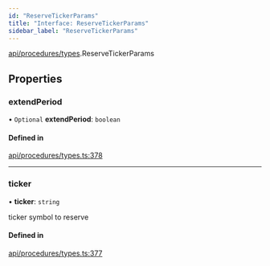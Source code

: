 ```yaml
---
id: "ReserveTickerParams"
title: "Interface: ReserveTickerParams"
sidebar_label: "ReserveTickerParams"
---
```


[api/procedures/types](../../../../../modules/API/Procedures/Types/Types.md).ReserveTickerParams

## Properties

### extendPeriod

• `Optional` **extendPeriod**: `boolean`

#### Defined in

[api/procedures/types.ts:378](https://github.com/PolymeshAssociation/polymesh-sdk/blob/de58d40fd/src/api/procedures/types.ts#L378)

___

### ticker

• **ticker**: `string`

ticker symbol to reserve

#### Defined in

[api/procedures/types.ts:377](https://github.com/PolymeshAssociation/polymesh-sdk/blob/de58d40fd/src/api/procedures/types.ts#L377)
